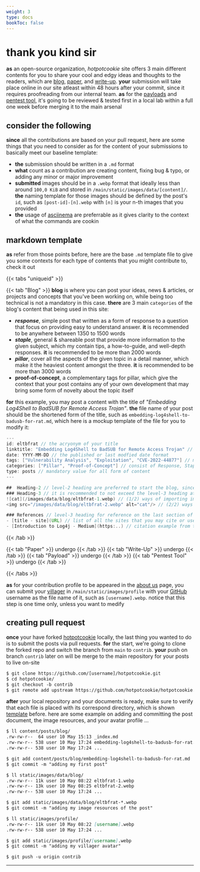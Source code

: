 ```yaml
---
weight: 3
type: docs
bookToc: false
---
```


<h1>thank you kind sir</h1>

**as** an open-source organization, *hotpotcookie* site offers 3 main different contents for you to share your cool and edgy ideas and thoughts to the readers, which are [blog](/posts/blog), [paper](/posts/paper), and [write-up](/posts/writeup). **your** submission will take place online in our site atleast within 48 hours after your commit, since it requires proofreading from our internal team. **as** for the [payloads](/docs/gg/payload/) and [pentest tool](/docs/gg/pentest-tool/), it's going to be reviewed & tested first in a local lab within a full one week before merging it to the main arsenal

## consider the following

**since** all the contributions are based on your pull request, here are some things that you need to consider as for the content of your submissions to basically meet our baseline template: 
- **the** submission should be written in a ```.md``` format
- **what** count as a contribution are creating content, fixing bug & typo, or adding any minor or major improvement
- **submitted** images should be in a ```.webp``` format that ideally less than around ```100,0 KiB``` and stored in ```/main/static/images/data/[content]/```. **the** naming template for those images should be defined by the post's ```id```, such as ```[post-id]-[n].webp``` with ```[n]``` is your n-th images that you provided
- **the** usage of [asciinema](https://asciinema.org/) are preferrable as it gives clarity to the context of what the commands are cookin

## markdown template

**as** refer from those points before, here are the base ```.md``` template file to give you some contexts for each type of contents that you might contribute to, check it out

{{< tabs "uniqueid" >}}
  
  {{< tab "Blog" >}}
  **blog** is where you can post your ideas, news & articles, or projects and concepts that you've been working on, while being too technical is not a mandatory in this case. **there** are 3 main ```categories``` of the blog's content that being used in this site: 
  - ***response***, simple post that written as a form of response to a question that focus on providing easy to understand answer. **it** is recommended to be anywhere between 1350 to 1500 words
  - ***staple***, general & shareable post that provide more information to the given subject, which my contain tips, a how-to-guide, and well-depth responses. **it** is recommended to be more than 2000 words
  - ***pillar***, cover all the aspects of the given topic in a detail manner, which make it the heaviest content amongst the three. **it** is recommended to be more than 3000 words
  - **proof-of-concept**, a complementary tags for pillar, which give the context that your post contains any of your own development that may bring some form of novelty about the topic itself

  **for** this example, you may post a content with the title of *"Embedding Log4Shell to BadSUB for Remote Access Trojan"*. **the** file name of your post should be the shortened form of the title, such as ```embedding-log4shell-to-badusb-for-rat.md```, which here is a mockup template of the file for you to modify it:
  ```java {linenos=inline, linenostart=1}
  ---
  id: eltbfrat // the acryonym of your title
  linktitle: "Embedding Log4Shell to BadSUB for Remote Access Trojan" // may consist of around 6-12 words length
  date: YYYY-MM-DD // the published or last modfied date format
  tags: ["Vulnerability Analysis", "Exploitation", "CVE-2022-44877"] // may consist of main topics, subjects, vulnerability references, etc.
  categories: ["Pillar", "Proof-of-Concept"] // consist of Response, Staple, Pillar & Proof-of-Concept
  type: posts // mandatory value for all form of content
  ---

  ##  Heading-2 // level-2 heading are preferred to start the blog, since the title already used h1
  ### Heading-3 // it is recommended to not exceed the level-3 heading at it tends to hard to read the table of contents
  ![cat](/images/data/blog/eltbfrat-1.webp) // (1/2) ways of importing image
  <img src="/images/data/blog/eltbfrat-2.webp" alt="cat"/> // (2/2) ways of importing image
  
  ### References // level-3 heading for reference on the last section of the post
  - [title - site](URL) // list of all the sites that you may cite or use
  - [Introduction to Log4j - Medium](https:..) // citation example from the format above
  ```
  {{< /tab >}}


{{< tab "Paper" >}} undergo {{< /tab >}}
{{< tab "Write-Up" >}} undergo {{< /tab >}}
{{< tab "Payload" >}} undergo {{< /tab >}}
{{< tab "Pentest Tool" >}} undergo {{< /tab >}}

{{< /tabs >}}

**as** for your contribution profile to be appeared in the [about us](/docs/org/about-us/) page, you can submit your [villager](https://meiker.io/play/11374/online.html) in ```/main/static/images/profile``` with your [GitHub](https://github.com) username as the file name of it, such as ```[username].webp```. notice that this step is one time only, unless you want to medify

## creating pull request

**once** your have forked [hotpotcookie](https://github.com/hotpotcookie/hotpotcookie) locally, the last thing you wanted to do is to submit the posts via pull requests. **for** the start, we're going to clone the forked repo and switch the branch from ```main``` to ```contrib```. **your** push on branch ```contrib``` later on will be merge to the main repository for your posts to live on-site

```markdown
$ git clone https://github.com/[username]/hotpotcookie.git
$ cd hotpotcookie/
$ git checkout -b contrib
$ git remote add upstream https://github.com/hotpotcookie/hotpotcookie.git
```

**after** your local repository and your documents is ready, make sure to verify that each file is placed with its correspond directory, which is shown [template](#markdown-template) before. here are some example on adding and committing the post document, the image resources, and your avatar profile ...

```markdown
$ ll content/posts/blog/
.rw-rw-r--  64 user 10 May 15:13 _index.md
.rw-rw-r-- 538 user 10 May 17:24 embedding-log4shell-to-badusb-for-rat.md
.rw-rw-r-- 538 user 10 May 17:24 ...

$ git add content/posts/blog/embedding-log4shell-to-badusb-for-rat.md
$ git commit -m "adding my first post"
```
```markdown
$ ll static/images/data/blog/
.rw-rw-r-- 11k user 10 May 08:22 eltbfrat-1.webp
.rw-rw-r-- 13k user 10 May 08:25 eltbfrat-2.webp
.rw-rw-r-- 538 user 10 May 17:24 ...

$ git add static/images/data/blog/eltbfrat-*.webp
$ git commit -m "adding my image resources of the post"
```
```markdown
$ ll static/images/profile/
.rw-rw-r-- 11k user 10 May 08:22 [username].webp
.rw-rw-r-- 538 user 10 May 17:24 ...

$ git add static/images/profile/[username].webp
$ git commit -m "adding my villager avatar"
```
```markdown
$ git push -u origin contrib
```
---